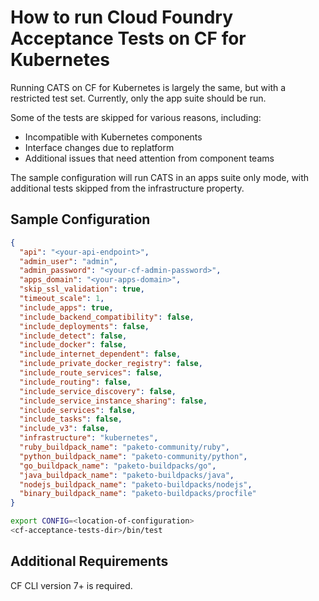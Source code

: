 # How to run Cloud Foundry Acceptance Tests on CF for Kubernetes
Running CATS on CF for Kubernetes is largely the same, but with a restricted test set. Currently, only the app suite should be run.

Some of the tests are skipped for various reasons, including:
* Incompatible with Kubernetes components
* Interface changes due to replatform
* Additional issues that need attention from component teams

The sample configuration will run CATS in an apps suite only mode, with additional tests skipped from the infrastructure property.

## Sample Configuration
```json
{
  "api": "<your-api-endpoint>",
  "admin_user": "admin",
  "admin_password": "<your-cf-admin-password>",
  "apps_domain": "<your-apps-domain>",
  "skip_ssl_validation": true,
  "timeout_scale": 1,
  "include_apps": true,
  "include_backend_compatibility": false,
  "include_deployments": false,
  "include_detect": false,
  "include_docker": false,
  "include_internet_dependent": false,
  "include_private_docker_registry": false,
  "include_route_services": false,
  "include_routing": false,
  "include_service_discovery": false,
  "include_service_instance_sharing": false,
  "include_services": false,
  "include_tasks": false,
  "include_v3": false,
  "infrastructure": "kubernetes",
  "ruby_buildpack_name": "paketo-community/ruby",
  "python_buildpack_name": "paketo-community/python",
  "go_buildpack_name": "paketo-buildpacks/go",
  "java_buildpack_name": "paketo-buildpacks/java",
  "nodejs_buildpack_name": "paketo-buildpacks/nodejs",
  "binary_buildpack_name": "paketo-buildpacks/procfile"
}
```

```bash
export CONFIG=<location-of-configuration>
<cf-acceptance-tests-dir>/bin/test
```

## Additional Requirements
CF CLI version 7+ is required.
